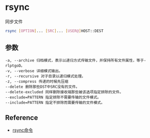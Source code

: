 # rsync

同步文件

```sh
rsync [OPTION]... [SRC]... [USER@]HOST::DEST
```

## 参数

```
-a, --archive 归档模式，表示以递归方式传输文件，并保持所有文件属性，等于-rlptgoD。
-v, --verbose 详细模式输出。
-r, --recursive 对子目录以递归模式处理。
-z, --compress 传递的时候先压缩
--delete 删除那些DST中SRC没有的文件。
--delete-excluded 同样删除接收端那些被该选项指定排除的文件。
--exclude=PATTERN 指定排除不需要传输的文件模式。
--include=PATTERN 指定不排除而需要传输的文件模式。
```

## Reference

* [rsync命令](http://man.linuxde.net/rsync)
